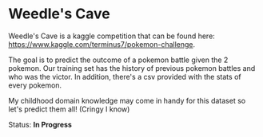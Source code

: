 # Weedle's Cave


Weedle's Cave is a kaggle competition that can be found here: https://www.kaggle.com/terminus7/pokemon-challenge. 

The goal is to predict the outcome of a pokemon battle given the 2 pokemon. Our training set has the history of previous pokemon battles and who was the victor. In addition, there's a csv provided with the stats of every pokemon.

My childhood domain knowledge may come in handy for this dataset so let's predict them all! (Cringy I know)

Status: **In Progress**
